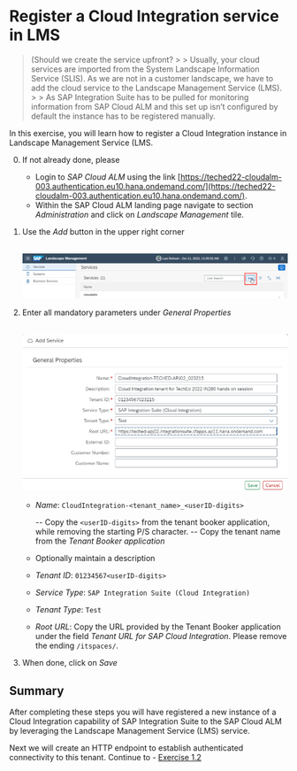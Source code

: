 # Register a Cloud Integration service in LMS

   >(Should we create the service upfront?
    >
    > Usually, your cloud services are imported from the System Landscape Information Service (SLIS). As we are not in a customer landscape, we have to add the cloud service to the Landscape Management Service (LMS). 
    >
    > As SAP Integration Suite has to be pulled for monitoring information from SAP Cloud ALM and this set up isn’t configured by default the instance has to be registered manually.


In this exercise, you will learn how to register a Cloud Integration instance in Landscape Management Service (LMS.

0. If not already done, please 

    - Login to *SAP Cloud ALM* using the link [https://teched22-cloudalm-003.authentication.eu10.hana.ondemand.com/](https://teched22-cloudalm-003.authentication.eu10.hana.ondemand.com/).
    - Within the SAP Cloud ALM landing page navigate to section *Administration* and click on *Landscape Management* tile. 

1. Use the *Add* button in the upper right corner

      <br>![](/exercises/ex1/images/LMSAdd.png)
      
2.	Enter all mandatory parameters under *General Properties*

	<br>![](/exercises/ex1/images/LMSAddCPIservice.png)
	
    - *Name*: `CloudIntegration-<tenant_name>_<userID-digits>`
       
		-- Copy the `<userID-digits>` from the tenant booker application, while removing the starting P/S character.
		-- Copy the tenant name from  the *Tenant Booker application*
	   
    - Optionally maintain a description
    - *Tenant ID*: `01234567<userID-digits>` 
    - *Service Type*: `SAP Integration Suite (Cloud Integration)`
    - *Tenant Type*: `Test`
    - *Root URL*: Copy the URL provided by the Tenant Booker application under the field *Tenant URL for SAP Cloud Integration*. Please remove the ending `/itspaces/`.
   


  3. When done, click on *Save*
  
## Summary

After completing these steps you will have registered a new instance of a Cloud Integration capability of SAP Integration Suite to the SAP Cloud ALM by leveraging the Landscape Management Service (LMS) service.

Next we will create an HTTP endpoint to establish authenticated connectivity to this tenant. Continue to - [Exercise 1.2](../ex12/)
